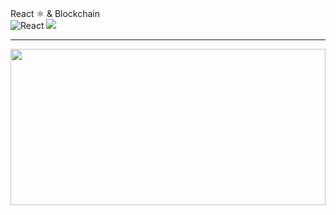 
<div>
<span>React &#9883; & Blockchain </span>
 
</div>

<div>
   <img src="https://img.shields.io/badge/React-20232A?style=for-the-badge&logo=react&logoColor=61DAFB" alt="React"/>
 <img src="[https://icons.veryicon.com/png/o/business/bitcoin-icon/blockchain-1.png](https://www.google.com/url?sa=i&url=https%3A%2F%2Fclimatetrade.com%2Fhow-does-blockchain-actually-work%2F&psig=AOvVaw1fE9nRGsw8BuxCNw8taTOB&ust=1732521628987000&source=images&cd=vfe&opi=89978449&ved=0CBQQjRxqFwoTCLDlycfB9IkDFQAAAAAdAAAAABAE) "/>
</div>

<hr/>
<img style="width: 100%; height:250px;" src= "https://www.datocms-assets.com/49690/1629950670-react-suspense.png?fit=crop&fm=jpg&h=1000&w=2000"/>


